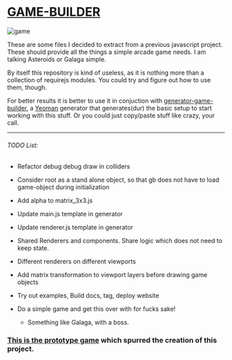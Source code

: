 # [GAME-BUILDER][game-builder]

![game][game]

These are some files I decided to extract from a previous javascript project. These should provide all the things a simple arcade game needs. I am talking Asteroids or Galaga simple. 

By itself this repository is kind of useless, as it is nothing more than a collection of requirejs modules. You could try and figure out how to use them, though. 

For better results it is better to use it in conjuction with [generator-game-builder][generator], a [Yeoman][yeoman] generator that generates(dur) the basic setup to start working with this stuff. Or you could just copy/paste stuff like crazy, your call.

-----------------------------------

###### TODO List:

- Refactor debug debug draw in colliders
- Consider root as a stand alone object, so that gb does not have to load game-object during initialization
- Add alpha to matrix_3x3.js    

- Update main.js template in generator
- Update renderer.js template in generator

- Shared Renderers and components. Share logic which does not need to keep state.
- Different renderers on different viewports
- Add matrix transformation to viewport layers before drawing game objects

- Try out examples, Build docs, tag, deploy website

- Do a simple game and get this over with for fucks sake!
    - Something like Galaga, with a boss.

### [This is the prototype game][tirador] which spurred the creation of this project.

[game]: http://diegomarquez.github.io/game-builder/Galaga.png
[tirador]: http://www.treintipollo.com/tirador/index.html
[generator]: https://github.com/diegomarquez/generator-game-builder
[yeoman]: http://yeoman.io/
[game-builder]: http://diegomarquez.github.io/game-builder
